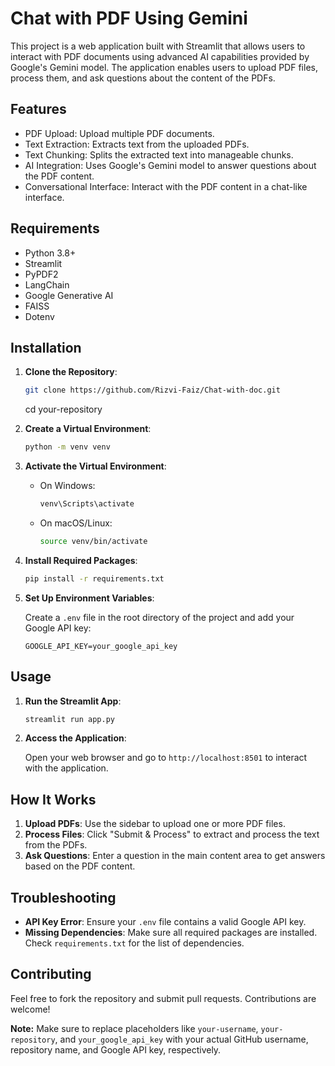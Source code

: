 # Chat with PDF Using Gemini

This project is a web application built with Streamlit that allows users to interact with PDF documents using advanced AI capabilities provided by Google's Gemini model. The application enables users to upload PDF files, process them, and ask questions about the content of the PDFs.

## Features

- PDF Upload: Upload multiple PDF documents.
- Text Extraction: Extracts text from the uploaded PDFs.
- Text Chunking: Splits the extracted text into manageable chunks.
- AI Integration: Uses Google's Gemini model to answer questions about the PDF content.
- Conversational Interface: Interact with the PDF content in a chat-like interface.

## Requirements

- Python 3.8+
- Streamlit
- PyPDF2
- LangChain
- Google Generative AI
- FAISS
- Dotenv

## Installation

1. **Clone the Repository**:

   ```sh
   git clone https://github.com/Rizvi-Faiz/Chat-with-doc.git
   ```
   cd your-repository

2. **Create a Virtual Environment**:

   ```sh
   python -m venv venv
   ```

3. **Activate the Virtual Environment**:

   - On Windows:

     ```sh
     venv\Scripts\activate
     ```

   - On macOS/Linux:

     ```sh
     source venv/bin/activate
     ```

4. **Install Required Packages**:

   ```sh
   pip install -r requirements.txt
   ```

5. **Set Up Environment Variables**:

   Create a `.env` file in the root directory of the project and add your Google API key:

   ```plaintext
   GOOGLE_API_KEY=your_google_api_key
   ```

## Usage

1. **Run the Streamlit App**:

   ```sh
   streamlit run app.py
   ```

2. **Access the Application**:

   Open your web browser and go to `http://localhost:8501` to interact with the application.

## How It Works

1. **Upload PDFs**: Use the sidebar to upload one or more PDF files.
2. **Process Files**: Click "Submit & Process" to extract and process the text from the PDFs.
3. **Ask Questions**: Enter a question in the main content area to get answers based on the PDF content.

## Troubleshooting

- **API Key Error**: Ensure your `.env` file contains a valid Google API key.
- **Missing Dependencies**: Make sure all required packages are installed. Check `requirements.txt` for the list of dependencies.

## Contributing

Feel free to fork the repository and submit pull requests. Contributions are welcome!

**Note:** Make sure to replace placeholders like `your-username`, `your-repository`, and `your_google_api_key` with your actual GitHub username, repository name, and Google API key, respectively.
